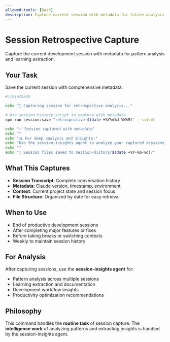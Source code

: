 ```yaml
---
allowed-tools: [Bash]
description: Capture current session with metadata for future analysis
---
```


# Session Retrospective Capture

Capture the current development session with metadata for pattern analysis and learning extraction.

## Your Task
Save the current session with comprehensive metadata:

```bash
#!/bin/bash

echo "📝 Capturing session for retrospective analysis..."

# Use session history script to capture with metadata
npm run session:save "retrospective-$(date +%Y%m%d-%H%M)" --silent

echo "✅ Session captured with metadata"
echo ""
echo "📊 For deep analysis and insights:"
echo "Use the session-insights agent to analyze your captured sessions and extract development patterns."
echo ""
echo "📁 Session files saved to session-history/$(date +%Y-%m-%d)/"
```

## What This Captures
- **Session Transcript**: Complete conversation history
- **Metadata**: Claude version, timestamp, environment
- **Context**: Current project state and session focus
- **File Structure**: Organized by date for easy retrieval

## When to Use
- End of productive development sessions
- After completing major features or fixes
- Before taking breaks or switching contexts
- Weekly to maintain session history

## For Analysis
After capturing sessions, use the **session-insights agent** for:
- Pattern analysis across multiple sessions
- Learning extraction and documentation
- Development workflow insights
- Productivity optimization recommendations

## Philosophy
This command handles the **routine task** of session capture. The **intelligence work** of analyzing patterns and extracting insights is handled by the session-insights agent.